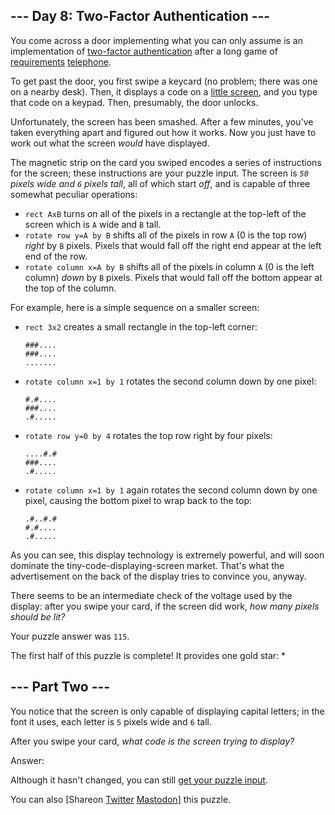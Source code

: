 \--- Day 8: Two-Factor Authentication ---
----------

You come across a door implementing what you can only assume is an implementation of [two-factor authentication](https://en.wikipedia.org/wiki/Multi-factor_authentication) after a long game of [requirements](https://en.wikipedia.org/wiki/Requirement) [telephone](https://en.wikipedia.org/wiki/Chinese_whispers).

To get past the door, you first swipe a keycard (no problem; there was one on a nearby desk). Then, it displays a code on a [little screen](https://www.google.com/search?q=tiny+lcd&tbm=isch), and you type that code on a keypad. Then, presumably, the door unlocks.

Unfortunately, the screen has been smashed. After a few minutes, you've taken everything apart and figured out how it works. Now you just have to work out what the screen *would* have displayed.

The magnetic strip on the card you swiped encodes a series of instructions for the screen; these instructions are your puzzle input. The screen is *`50` pixels wide and `6` pixels tall*, all of which start *off*, and is capable of three somewhat peculiar operations:

* `rect AxB` turns *on* all of the pixels in a rectangle at the top-left of the screen which is `A` wide and `B` tall.
* `rotate row y=A by B` shifts all of the pixels in row `A` (0 is the top row) *right* by `B` pixels. Pixels that would fall off the right end appear at the left end of the row.
* `rotate column x=A by B` shifts all of the pixels in column `A` (0 is the left column) *down* by `B` pixels. Pixels that would fall off the bottom appear at the top of the column.

For example, here is a simple sequence on a smaller screen:

* `rect 3x2` creates a small rectangle in the top-left corner:

  ```
  ###....
  ###....
  .......
  ```

* `rotate column x=1 by 1` rotates the second column down by one pixel:

  ```
  #.#....
  ###....
  .#.....
  ```

* `rotate row y=0 by 4` rotates the top row right by four pixels:

  ```
  ....#.#
  ###....
  .#.....
  ```

* `rotate column x=1 by 1` again rotates the second column down by one pixel, causing the bottom pixel to wrap back to the top:

  ```
  .#..#.#
  #.#....
  .#.....
  ```

As you can see, this display technology is extremely powerful, and will soon dominate the tiny-code-displaying-screen market. That's what the advertisement on the back of the display tries to convince you, anyway.

There seems to be an intermediate check of the voltage used by the display: after you swipe your card, if the screen did work, *how many pixels should be lit?*

Your puzzle answer was `115`.

The first half of this puzzle is complete! It provides one gold star: \*

\--- Part Two ---
----------

You notice that the screen is only capable of displaying capital letters; in the font it uses, each letter is `5` pixels wide and `6` tall.

After you swipe your card, *what code is the screen trying to display?*

Answer:

Although it hasn't changed, you can still [get your puzzle input](8/input).

You can also [Shareon [Twitter](https://twitter.com/intent/tweet?text=I%27ve+completed+Part+One+of+%22Two%2DFactor+Authentication%22+%2D+Day+8+%2D+Advent+of+Code+2016&url=https%3A%2F%2Fadventofcode%2Ecom%2F2016%2Fday%2F8&related=ericwastl&hashtags=AdventOfCode) [Mastodon](javascript:void(0);)] this puzzle.